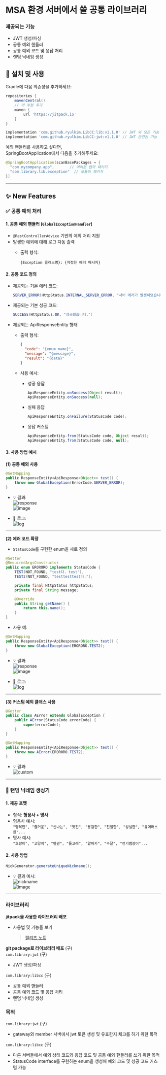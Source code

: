 # MSA 환경 서버에서 쓸 공통 라이브러리
### 제공되는 기능
- JWT 생성/파싱
- 공통 예외 핸들러
- 공통 예외 코드 및 응답 처리
- 랜덤 닉네임 생성

## 🔧 설치 및 사용

Gradle에 다음 의존성을 추가하세요:

```groovy
repositories {
    mavenCentral()
    // 이 부분 추가
    maven {
        url 'https://jitpack.io'
    }
}

implementation 'com.github.ryulkim.LibCC:lib:v1.1.0' // JWT 외 모든 기능
implementation 'com.github.ryulkim.LibCC:jwt:v1.1.0' // JWT 관련된 기능
```

예외 핸들러를 사용하고 싶다면,   
SpringBootApplication에서 다음을 추가해주세요:
```java
@SpringBootApplication(scanBasePackages = {
  "com.mycompany.app",       // 여러분 앱의 패키지
  "com.library.lib.exception"  // 모듈의 패키지
})
```
---


## ✨ New Features

### ✅ 공통 예외 처리

#### 1. 공통 예외 핸들러 (`GlobalExceptionHandler`)

- `@RestControllerAdvice` 기반의 예외 처리 지원
- 발생한 예외에 대해 로그 자동 출력
  - 출력 형식:

    ```
    {Exception 클래스명}: {지정한 에러 메시지}
    ```

#### 2. 공통 코드 정의

- 제공되는 기본 에러 코드:

  ```java
  SERVER_ERROR(HttpStatus.INTERNAL_SERVER_ERROR, "서버 에러가 발생하였습니다.")
  ```

- 제공되는 기본 성공 코드:

  ```java
  SUCCESS(HttpStatus.OK, "성공했습니다.")
  ```

- 제공되는 ApiResponseEntity 형태
  - 출력 형식:

    ```json
    {
      "code": "{enum_name}",
      "message": "{message}",
      "result": "{data}"
    }
    ```

  - 사용 예시:
    - 성공 응답

      ```java
      ApiResponseEntity.onSuccess(Object result);
      ApiResponseEntity.onSuccess(null);
      ```

    - 실패 응답

      ```java
      ApiResponseEntity.onFailure(StatusCode code);
      ```

    - 응답 커스텀

      ```java
      ApiResponseEntity.from(StatusCode code, Object result);
      ApiResponseEntity.from(StatusCode code, null);
      ```

#### 3. 사용 방법 예시

**(1) 공통 예외 사용**

```java
@GetMapping
public ResponseEntity<ApiResponse<Object>> test() {
    throw new GlobalException(ErrorCode.SERVER_ERROR);
}
```

- 💡 결과:  
  ![response](https://github.com/user-attachments/assets/46f07ff8-2410-4d34-ba0d-644ff145ae63)  
  ![image](https://github.com/user-attachments/assets/b0736d7e-8af1-4fab-b975-7a0f39364a62)

- 📄 로그:  
  ![log](https://github.com/user-attachments/assets/dd37b452-d906-4b1b-b751-60e2533d6454)

---

**(2) 에러 코드 확장**

- `StatusCode`를 구현한 enum을 새로 정의

```java
@Getter
@RequiredArgsConstructor
public enum ERORORO implements StatusCode {
    TEST(NOT_FOUND, "test다. test"),
    TEST2(NOT_FOUND, "testtesttest다.");

    private final HttpStatus httpStatus;
    private final String message;

    @Override
    public String getName() {
        return this.name();
    }
}
```

- 사용 예:

```java
@GetMapping
public ResponseEntity<ApiResponse<Object>> test() {
    throw new GlobalException(ERORORO.TEST2);
}
```

- 💡 결과:  
  ![response](https://github.com/user-attachments/assets/7454e5d3-fcd1-436c-a501-b9ecfc4d2287)  
  ![image](https://github.com/user-attachments/assets/a105fe99-3355-43a7-bdd1-5ff2817f22ae)

- 📄 로그:  
  ![log](https://github.com/user-attachments/assets/551edc19-7e0a-4386-9bee-35e03672768b)

---

**(3) 커스텀 예외 클래스 사용**

```java
@Getter
public class AError extends GlobalException {
    public AError(StatusCode errorCode) {
        super(errorCode);
    }
}
```

```java
@GetMapping
public ResponseEntity<ApiResponse<Object>> test() {
    throw new AError(ERORORO.TEST2);
}
```

- 💡 결과:  
  ![custom](https://github.com/user-attachments/assets/e210ecb3-5f0e-489d-b930-76cb43eee3eb)

---

### 🐣 랜덤 닉네임 생성기

#### 1. 제공 포맷

- 형식: **형용사 + 명사**
- 형용사 예시:  
  `"행복한", "즐거운", "신나는", "멋진", "용감한", "친절한", "성실한", "유머러스한"...`
- 명사 예시:  
  `"호랑이", "고양이", "펭귄", "돌고래", "알파카", "수달", "전기뱀장어"...`

#### 2. 사용 방법

```java
NickGenerator.generateUniqueNickname();
```

- 💡 결과 예시:  
  ![nickname](https://github.com/user-attachments/assets/5be5519a-7783-4bd7-b2f2-1fd57714ea77)  
  ![image](https://github.com/user-attachments/assets/81ea631c-7e8f-4c92-814f-96a5765964b7)


---



### 라이브러리
**jitpack을 사용한 라이브러리 배포**  
- 사용법 및 기능들 보기  
  > [릴리즈 노트](https://github.com/ryulkim/LibCC/releases)

**git package로 라이브러리 배포** (구)  
`com.library:jwt` (구)  
- JWT 생성/파싱

`com.library:libcc` (구)  
- 공통 예외 핸들러
- 공통 예외 코드 및 응답 처리
- 랜덤 닉네임 생성

### 목적
`com.library:jwt` (구)  
- gateway와 member 서버에서 jwt 토큰 생성 및 유효한지 체크를 하기 위한 목적
  
`com.library:libcc` (구)
- 다른 서버들에서 예외 상태 코드와 응답 코드 및 공통 예외 핸들러를 쓰기 위한 목적
- StatusCode interface를 구현하는 enum을 생성해 예외 코드 및 성공 코드 커스텀 가능



